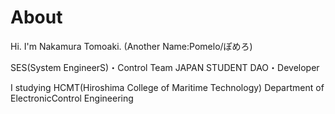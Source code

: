 # About
Hi.
I'm Nakamura Tomoaki.
(Another Name:Pomelo/ぽめろ)

SES(System EngineerS)・Control Team
JAPAN STUDENT DAO・Developer

I studying HCMT(Hiroshima College of Maritime Technology)
Department of ElectronicControl Engineering
